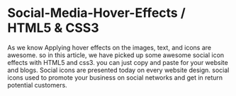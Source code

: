 # Social-Media-Hover-Effects / HTML5 & CSS3

As we know Applying hover effects on the images, text, and icons are awesome. so in this article, we have picked up some awesome social icon effects with HTML5 and css3. you can just copy and paste for your website and blogs. Social icons are presented today on every website design. social icons used to promote your business on social networks and get in return potential customers.
